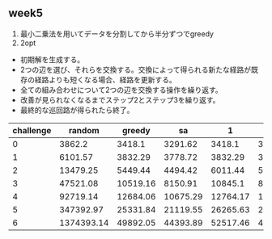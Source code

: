 ## week5
1. 最小二乗法を用いてデータを分割してから半分ずつでgreedy
2. 2opt
- 初期解を生成する。
- 2つの辺を選び、それらを交換する。交換によって得られる新たな経路が既存の経路よりも短くなる場合、経路を更新する。
- 全ての組み合わせについて2つの辺を交換する操作を繰り返す。
- 改善が見られなくなるまでステップ2とステップ3を繰り返す。
- 最終的な巡回路が得られたら終了。


|challenge|random|greedy|sa|1|2|
|---|---|---|---|---|---|
|0| 3862.2| 3418.1| 3291.62| 3418.1| 3418.1|
|1| 6101.57| 3832.29| 3778.72| 3832.29| 3832.29|
|2| 13479.25| 5449.44| 4494.42| 6011.44| 5124.85|
|3| 47521.08| 10519.16| 8150.91| 10845.1| 8989.62|
|4| 92719.14| 12684.06| 10675.29| 12764.17| 11596.28|
|5| 347392.97| 25331.84| 21119.55| 26265.63| 22504.95|
|6| 1374393.14| 49892.05| 44393.89| 52517.46| 44309.61|